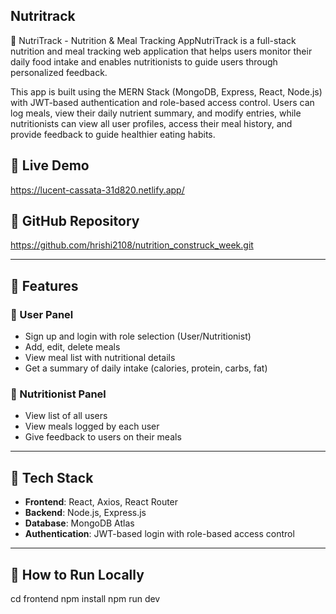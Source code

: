 ## Nutritrack
🥗 NutriTrack - Nutrition & Meal Tracking AppNutriTrack is a full-stack nutrition and meal tracking web application that helps users monitor their daily food intake and enables nutritionists to guide users through personalized feedback.

This app is built using the MERN Stack (MongoDB, Express, React, Node.js) with JWT-based authentication and role-based access control. Users can log meals, view their daily nutrient summary, and modify entries, while nutritionists can view all user profiles, access their meal history, and provide feedback to guide healthier eating habits.



## 🔗 Live Demo
https://lucent-cassata-31d820.netlify.app/

## 🔗 GitHub Repository
https://github.com/hrishi2108/nutrition_construck_week.git

---

## 📌 Features

### 👤 User Panel
- Sign up and login with role selection (User/Nutritionist)
- Add, edit, delete meals
- View meal list with nutritional details
- Get a summary of daily intake (calories, protein, carbs, fat)

### 🥼 Nutritionist Panel
- View list of all users
- View meals logged by each user
- Give feedback to users on their meals

---

## 🔧 Tech Stack

- **Frontend**: React, Axios, React Router
- **Backend**: Node.js, Express.js
- **Database**: MongoDB Atlas
- **Authentication**: JWT-based login with role-based access control

---

## 🚀 How to Run Locally

cd frontend
npm install
npm run dev
